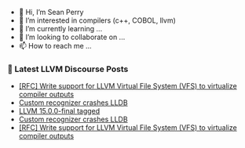 - 👋 Hi, I’m Sean Perry
- 👀 I’m interested in compilers (c++, COBOL, llvm)
- 🌱 I’m currently learning ...
- 💞️ I’m looking to collaborate on ...
- 📫 How to reach me ...

<!---
s66perry/s66perry is a ✨ special ✨ repository because its `README.md` (this file) appears on your GitHub profile.
You can click the Preview link to take a look at your changes.
--->
### 📕 Latest LLVM Discourse Posts

<!-- DISCOURSE-LLVM:START -->
- [[RFC] Write support for LLVM Virtual File System &lpar;VFS&rpar; to virtualize compiler outputs](https://discourse.llvm.org/t/rfc-write-support-for-llvm-virtual-file-system-vfs-to-virtualize-compiler-outputs/65110#post_2)
- [Custom recognizer crashes LLDB](https://discourse.llvm.org/t/custom-recognizer-crashes-lldb/65028#post_8)
- [LLVM 15.0.0-final tagged](https://discourse.llvm.org/t/llvm-15-0-0-final-tagged/65097#post_5)
- [Custom recognizer crashes LLDB](https://discourse.llvm.org/t/custom-recognizer-crashes-lldb/65028#post_7)
- [[RFC] Write support for LLVM Virtual File System &lpar;VFS&rpar; to virtualize compiler outputs](https://discourse.llvm.org/t/rfc-write-support-for-llvm-virtual-file-system-vfs-to-virtualize-compiler-outputs/65110#post_1)
<!-- DISCOURSE-LLVM:END -->
